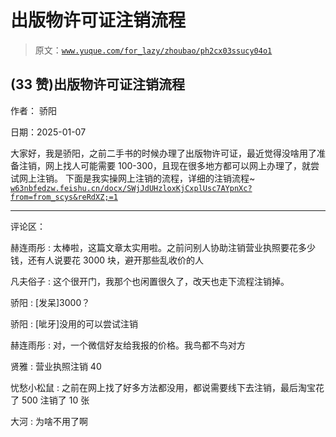# 出版物许可证注销流程

> 原文：[`www.yuque.com/for_lazy/zhoubao/ph2cx03ssucy04o1`](https://www.yuque.com/for_lazy/zhoubao/ph2cx03ssucy04o1)

## (33 赞)出版物许可证注销流程

作者： 骄阳

日期：2025-01-07

大家好，我是骄阳，之前二手书的时候办理了出版物许可证，最近觉得没啥用了准备注销，网上找人可能需要 100-300，且现在很多地方都可以网上办理了，就尝试网上注销。
下面是我实操网上注销的流程，详细的注销流程~ [`w63nbfedzw.feishu.cn/docx/SWjJdUHzloxKjCxplUsc7AYpnXc?from=from_scys&reRdXZ;=1`](https://w63nbfedzw.feishu.cn/docx/SWjJdUHzloxKjCxplUsc7AYpnXc?from=from_scys&reRdXZ;=1)

* * *

评论区：

赫连雨彤 : 太棒啦，这篇文章太实用啦。之前问别人协助注销营业执照要花多少钱，还有人说要花 3000 块，避开那些乱收价的人

凡夫俗子 : 这个很开门，我那个也闲置很久了，改天也走下流程注销掉。

骄阳 : [发呆]3000？

骄阳 : [呲牙]没用的可以尝试注销

赫连雨彤 : 对，一个微信好友给我报的价格。我鸟都不鸟对方

贤雅 : 营业执照注销 40

忧愁小松鼠 : 之前在网上找了好多方法都没用，都说需要线下去注销，最后淘宝花了 500 注销了 10 张

大河 : 为啥不用了啊